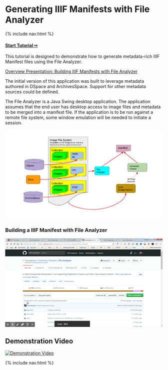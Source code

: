 # Generating IIIF Manifests with File Analyzer

{% include nav.html %}

#### [Start Tutorial &#x21E8;](https://Georgetown-University-Libraries.github.io/File-Analyzer-Test-Data/iiif)

This tutorial is designed to demonstrate how to generate metadata-rich IIIF Manifest files using the File Analyzer.

[Overview Presentation: Building IIIF Manifests with File Analyzer](https://gitpitch.com/Georgetown-University-Libraries/testManifests#/)

The initial version of this application was built to leverage metadata authored in DSpace and ArchivesSpace.  Support for other metadata sources could be defined.

The File Analyzer is a Java Swing desktop application.  The application assumes that the end user has desktop access to image files and metadata to be merged into a manifest file.  If the application is to be run against a remote file system, some window emulation will be needed to initiate a session.

![Flow Diagram](overview.png)

### Building a IIIF Manifest with File Analyzer
![File Analyzer](tutorial-screenshots/FileAnalyzer.gif)

## Demonstration Video

[![Demonstration Video](https://i.ytimg.com/vi/K0k8f3cRSJ0/hqdefault.jpg)](https://www.youtube.com/watch?v=K0k8f3cRSJ0)

{% include nav.html %}
